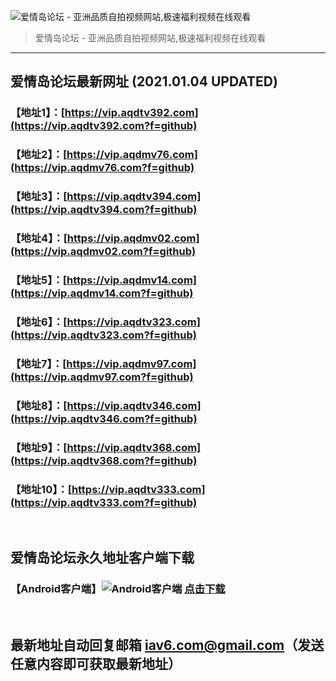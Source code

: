 ![爱情岛论坛 - 亚洲品质自拍视频网站,极速福利视频在线观看](http://ww1.sinaimg.cn/large/007drMcOgy1g5i6x3ua0xj30eg0393yo.jpg)
> 爱情岛论坛 - 亚洲品质自拍视频网站,极速福利视频在线观看

---

## 爱情岛论坛最新网址 (2021.01.04 UPDATED)
### 【地址1】：[https://vip.aqdtv392.com](https://vip.aqdtv392.com?f=github)
### 【地址2】：[https://vip.aqdmv76.com](https://vip.aqdmv76.com?f=github)
### 【地址3】：[https://vip.aqdtv394.com](https://vip.aqdtv394.com?f=github)
### 【地址4】：[https://vip.aqdmv02.com](https://vip.aqdmv02.com?f=github)
### 【地址5】：[https://vip.aqdmv14.com](https://vip.aqdmv14.com?f=github)
### 【地址6】：[https://vip.aqdtv323.com](https://vip.aqdtv323.com?f=github)
### 【地址7】：[https://vip.aqdmv97.com](https://vip.aqdmv97.com?f=github)
### 【地址8】：[https://vip.aqdtv346.com](https://vip.aqdtv346.com?f=github)
### 【地址9】：[https://vip.aqdtv368.com](https://vip.aqdtv368.com?f=github)
### 【地址10】：[https://vip.aqdtv333.com](https://vip.aqdtv333.com?f=github)
<br>

## 爱情岛论坛永久地址客户端下载
### 【Android客户端】![Android客户端](https://ww1.sinaimg.cn/large/007drMcOgy1fzljgv278jj300f00ia9t.jpg) [点击下载](https://app.aqdlt.app/v1/aqdlt_android_0828.apk)

<br>

## 最新地址自动回复邮箱 [iav6.com@gmail.com](mailto:iav6.com@gmail.com)（发送任意内容即可获取最新地址）
